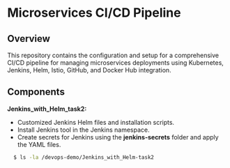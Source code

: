# Microservices CI/CD Pipeline
## Overview
This repository contains the configuration and setup for a comprehensive CI/CD pipeline for managing microservices deployments using Kubernetes, Jenkins, Helm, Istio, GitHub, and Docker Hub integration.

## Components
**Jenkins_with_Helm_task2:**
* Customized Jenkins Helm files and installation scripts.
* Install Jenkins tool in the Jenkins namespace.
* Create secrets for Jenkins using the **jenkins-secrets** folder and apply the YAML files.
```bash
  $ ls -la /devops-demo/Jenkins_with_Helm-task2
```

